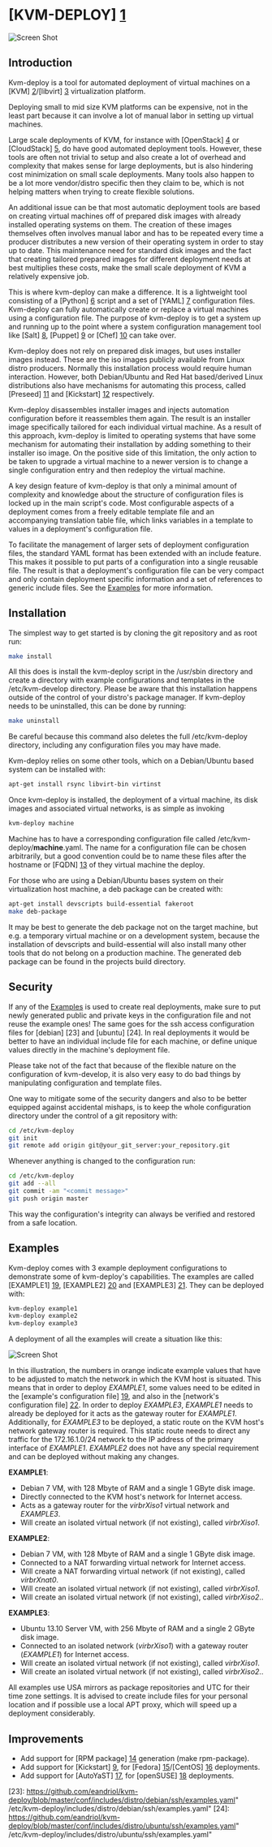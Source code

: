 [KVM-DEPLOY] [1]
======================================================

![Screen Shot](https://raw.github.com/eandriol/kvm-deploy/master/images/screenshot.png)


Introduction
------------
<a name="xref-introduction"></a>

Kvm-deploy is a tool for automated deployment of virtual machines on a
[KVM] [2]/[libvirt] [3] virtualization platform.

Deploying small to mid size KVM platforms can be expensive, not in the least
part because it can involve a lot of manual labor in setting up virtual machines.

Large scale deployments of KVM, for instance with [OpenStack] [4] or
[CloudStack] [5], do have good automated deployment tools. However, these tools
are often not trivial to setup and also create a lot of overhead and complexity
that makes sense for large deployments, but is also hindering cost minimization
on small scale deployments. Many tools also happen to be a lot more vendor/distro
specific then they claim to be, which is not helping matters when trying to
create flexible solutions.

An additional issue can be that most automatic deployment tools are based on
creating virtual machines off of prepared disk images with already installed
operating systems on them. The creation of these images themselves often
involves manual labor and has to be repeated every time a producer distributes a
new version of their operating system in order to stay up to date. This
maintenance need for standard disk images and the fact that creating tailored
prepared images for different deployment needs at best multiplies these costs,
make the small scale deployment of KVM a relatively expensive job.

This is where kvm-deploy can make a difference. It is a lightweight tool
consisting of a [Python] [6] script and a set of [YAML] [7] configuration files.
Kvm-deploy can fully automatically create or replace a virtual machines using a
configuration file. The purpose of kvm-deploy is to get a system up and running
up to the point where a system configuration management tool like [Salt] [8],
[Puppet] [9] or [Chef] [10] can take over.

Kvm-deploy does not rely on prepared disk images, but uses installer images
instead. These are the iso images publicly available from Linux distro producers.
Normally this installation process would require human interaction. However, both
Debian/Ubuntu and Red Hat based/derived Linux distributions also have mechanisms
for automating this process, called [Preseed] [11] and [Kickstart] [12]
respectively.

Kvm-deploy disassembles installer images and injects automation configuration
before it reassembles them again. The result is an installer image specifically
tailored for each individual virtual machine. As a result of this approach,
kvm-deploy is limited to operating systems that have some mechanism for
automating their installation by adding something to their installer iso image.
On the positive side of this limitation, the only action to be taken to upgrade
a virtual machine to a newer version is to change a single configuration entry
and then redeploy the virtual machine.

A key design feature of kvm-deploy is that only a minimal amount of complexity
and knowledge about the structure of configuration files is locked up in the main
script's code. Most configurable aspects of a deployment comes from a freely
editable template file and an accompanying translation table file, which links
variables in a template to values in a deployment's configuration file.

To facilitate the management of larger sets of deployment configuration files,
the standard YAML format has been extended with an include feature. This makes
it possible to put parts of a configuration into a single reusable file. The
result is that a deployment's configuration file can be very compact and only
contain deployment specific information and a set of references to generic
include files. See the [Examples](#xref-examples) for more information.


Installation
------------
<a name="xref-installation"></a>

The simplest way to get started is by cloning the git repository and as root
run:
```bash
make install
```
All this does is install the kvm-deploy script in the /usr/sbin directory and
create a directory with example configurations and templates in the
/etc/kvm-develop directory. Please be aware that this installation happens
outside of the control of your distro's package manager. If kvm-deploy needs to
be uninstalled, this can be done by running:
```bash
make uninstall
```
Be careful because this command also deletes the full /etc/kvm-deploy directory,
including any configuration files you may have made.

Kvm-deploy relies on some other tools, which on a Debian/Ubuntu based system can
be installed with:
```bash
apt-get install rsync libvirt-bin virtinst
```

Once kvm-deploy is installed, the deployment of a virtual machine, its disk
images and associated virtual networks, is as simple as invoking
```bash
kvm-deploy machine
```
Machine has to have a corresponding configuration file called
/etc/kvm-deploy/__machine__.yaml. The name for a configuration file can be
chosen arbitrarily, but a good convention could be to name these files after the
hostname or [FQDN] [13] of they virtual machine the deploy.

For those who are using a Debian/Ubuntu bases system on their
virtualization host machine, a deb package can be created with:

```bash
apt-get install devscripts build-essential fakeroot
make deb-package
```
It may be best to generate the deb package not on the target machine, but e.g.
a temporary virtual machine or on a development system, because the installation
of devscripts and build-essential will also install many other tools that do not
belong on a production machine. The generated deb package can be found in the
projects build directory.


Security
--------
<a name="xref-security"></a>

If any of the [Examples](#xref-examples) is used to create real deployments,
make sure to put newly generated public and private keys in the configuration
file and not reuse the example ones! The same goes for the ssh access
configuration files for [debian] [23] and [ubuntu] [24]. In real deployments it
would be better to have an individual include file for each machine, or define
unique values directly in the machine's deployment file.

Please take not of the fact that because of the flexible nature on the
configuration of kvm-develop, it is also very easy to do bad things by
manipulating configuration and template files.

One way to mitigate some of the security dangers and also to be better equipped
against accidental mishaps, is to keep the whole configuration directory under
the control of a git repository with:
```bash
cd /etc/kvm-deploy
git init
git remote add origin git@your_git_server:your_repository.git
```
Whenever anything is changed to the configuration run:
```bash
cd /etc/kvm-deploy
git add --all
git commit -am "<commit message>"
git push origin master
```
This way the configuration's integrity can always be verified and restored from
a safe location.


Examples
--------
<a name="xref-examples"></a>

Kvm-deploy comes with 3 example deployment configurations to demonstrate some of
kvm-deploy's capabilities. The examples are called [EXAMPLE1] [19], [EXAMPLE2] [20]
and [EXAMPLE3] [21]. They can be deployed with:
```bash
kvm-deploy example1
kvm-deploy example2
kvm-deploy example3
```
A deployment of all the examples will create a situation like this:

![Screen Shot](https://raw.github.com/eandriol/kvm-deploy/master/images/topology.png)

In this illustration, the numbers in orange indicate example values that have to
be adjusted to match the network in which the KVM host is situated. This means
that in order to deploy _EXAMPLE1_, some values need to be edited in the [example's
configuration file] [19], and also in the [network's configuration file] [22].
In order to deploy _EXAMPLE3_, _EXAMPLE1_ needs to already be deployed for it
acts as the gateway router for _EXAMPLE1_. Additionally, for _EXAMPLE3_ to be
deployed, a static route on the KVM host's network gateway router is required.
This static route needs to direct any traffic for the 172.16.1.0/24 network to
the IP address of the primary interface of _EXAMPLE1_. _EXAMPLE2_ does not have
any special requirement and can be deployed without making any changes.

__EXAMPLE1__:
 * Debian 7 VM, with 128 Mbyte of RAM and a single 1 GByte disk image.
 * Directly connected to the KVM host's network for Internet access.
 * Acts as a gateway router for the _virbrXiso1_ virtual network and _EXAMPLE3_.
 * Will create an isolated virtual network (if not existing), called _virbrXiso1_.

__EXAMPLE2__:
 * Debian 7 VM, with 128 Mbyte of RAM and a single 1 GByte disk image.
 * Connected to a NAT forwarding virtual network for Internet access.
 * Will create a NAT forwarding virtual network (if not existing), called _virbrXnat0_.
 * Will create an isolated virtual network (if not existing), called _virbrXiso1_.
 * Will create an isolated virtual network (if not existing), called _virbrXiso2_..

__EXAMPLE3__:
 * Ubuntu 13.10 Server VM, with 256 Mbyte of RAM and a single 2 GByte disk image.
 * Connected to an isolated network (_virbrXiso1_) with a gateway router (_EXAMPLE1_) for Internet access.
 * Will create an isolated virtual network (if not existing), called _virbrXiso1_.
 * Will create an isolated virtual network (if not existing), called _virbrXiso2_..

All examples use USA mirrors as package repositories and UTC for their time zone
settings. It is advised to create include files for your personal location and if
possible use a local APT proxy, which will speed up a deployment considerably.


Improvements
------------
<a name="xref-improvemenst"></a>

- Add support for [RPM package] [14] generation (make rpm-package).
- Add support for [Kickstart] [9], for [Fedora] [15]/[CentOS] [16] deployments.
- Add support for [AutoYaST] [17], for [openSUSE] [18] deployments.


[1]:  https://github.com/eandriol/kvm-deploy            "Project home page"
[2]:  http://www.linux-kvm.org/                         "KVM home page"
[3]:  http://libvirt.org/                               "libvirt home page"
[4]:  http://www.openstack.org/                         "OpenStack home page"
[5]:  http://cloudstack.apache.org/                     "CloudStack home page"
[6]:  http://www.python.org/                            "Python home page"
[7]:  http://www.yaml.org/                              "YAML home page"
[8]:  http://www.saltstack.com/community/               "Salt home page"
[9]:  http://puppetlabs.com/puppet/puppet-open-source   "Puppet home page"
[10]: http://community.opscode.com/                    "Chef home page"
[11]: http://en.wikipedia.org/wiki/Preseed             "Preseed Wikipedia page"
[12]: http://en.wikipedia.org/wiki/Kickstart_(Linux)   "Kickstart Wikipedia page"
[13]: http://en.wikipedia.org/wiki/Fqdn                 "Fully Qualified Domain Name"
[14]: http://en.wikipedia.org/wiki/RPM_Package_Manager  "RPM Wikipedia page"
[15]: http://fedoraproject.org/                         "Fedora home page"
[16]: http://www.centos.org/                            "CentOS home page"
[17]: http://doc.opensuse.org/projects/autoyast/        "AutoYaST documentation page"
[18]: http://www.opensuse.org/en/                       "OpenSUSE home page"
[19]: https://github.com/eandriol/kvm-deploy/blob/master/conf/example1.yaml "/etc/kvm-deploy/example1.yaml"
[20]: https://github.com/eandriol/kvm-deploy/blob/master/conf/example2.yaml "/etc/kvm-deploy/example2.yaml"
[21]: https://github.com/eandriol/kvm-deploy/blob/master/conf/example2.yaml "/etc/kvm-deploy/example3.yaml"
[22]: https://github.com/eandriol/kvm-deploy/blob/master/conf/includes/net/br0example.yaml "/etc/kvm-deploy/includes/net/br0example.yaml"
[23]: https://github.com/eandriol/kvm-deploy/blob/master/conf/includes/distro/debian/ssh/examples.yaml" /etc/kvm-deploy/includes/distro/debian/ssh/examples.yaml"
[24]: https://github.com/eandriol/kvm-deploy/blob/master/conf/includes/distro/ubuntu/ssh/examples.yaml" /etc/kvm-deploy/includes/distro/ubuntu/ssh/examples.yaml"
